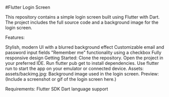 #Flutter Login Screen

This repository contains a simple login screen built using Flutter with Dart. The project includes the full source code and a background image for the login screen.

Features:

Stylish, modern UI with a blurred background effect
Customizable email and password input fields
"Remember me" functionality using a checkbox
Fully responsive design
Getting Started:
Clone the repository.
Open the project in your preferred IDE.
Run flutter pub get to install dependencies.
Use flutter run to start the app on your emulator or connected device.
Assets:
assets/backimg.jpg: Background image used in the login screen.
Preview:
(Include a screenshot or gif of the login screen here.)

Requirements:
Flutter SDK
Dart language support
